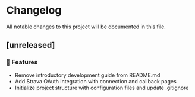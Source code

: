 # Changelog

All notable changes to this project will be documented in this file.

## [unreleased]

### 🚀 Features

- Remove introductory development guide from README.md
- Add Strava OAuth integration with connection and callback pages
- Initialize project structure with configuration files and update .gitignore

<!-- generated by git-cliff -->
